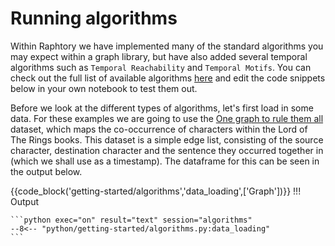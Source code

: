 # Running algorithms 

Within Raphtory we have implemented many of the standard algorithms you may expect within a graph library, but have also added several temporal algorithms such as `Temporal Reachability` and `Temporal Motifs`. You can check out the full list of available algorithms [here](https://docs.raphtory.com/en/master/#module-raphtory.algorithms) and edit the code snippets below in your own notebook to test them out.

Before we look at the different types of algorithms, let's first load in some data. For these examples we are going to use the [One graph to rule them all](https://arxiv.org/abs/2210.07871) dataset, which maps the co-occurrence of characters within the Lord of The Rings books. This dataset is a simple edge list, consisting of the source character, destination character and the sentence they occurred together in (which we shall use as a timestamp). The dataframe for this can be seen in the output below.

{{code_block('getting-started/algorithms','data_loading',['Graph'])}}
!!! Output

    ```python exec="on" result="text" session="algorithms"
    --8<-- "python/getting-started/algorithms.py:data_loading"
    ```
